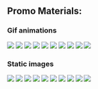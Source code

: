 ## Promo Materials:

### Gif animations

![](https://github.com/edu-affiliates/promo_materials_99papers/blob/master/gif/160_600.gif  "")
![](https://github.com/edu-affiliates/promo_materials_99papers/blob/master/gif/300_250.gif  "")
![](https://github.com/edu-affiliates/promo_materials_99papers/blob/master/gif/300_600.gif  "")
![](https://github.com/edu-affiliates/promo_materials_99papers/blob/master/gif/336_280.gif  "")
![](https://github.com/edu-affiliates/promo_materials_99papers/blob/master/gif/468_60.gif  "")
![](https://github.com/edu-affiliates/promo_materials_99papers/blob/master/gif/728_90.gif  "")
![](https://github.com/edu-affiliates/promo_materials_99papers/blob/master/gif/970_90.gif "")
![](https://github.com/edu-affiliates/promo_materials_99papers/blob/master/gif/970_250.gif  "")
![](https://github.com/edu-affiliates/promo_materials_99papers/blob/master/gif/336_280.gif  "")
![](https://github.com/edu-affiliates/promo_materials_99papers/blob/master/gif/728_90.gif  "")

### Static images

![](https://github.com/edu-affiliates/promo_materials_99papers/blob/master/static/160_600.jpg  "")
![](https://github.com/edu-affiliates/promo_materials_99papers/blob/master/static/300_250.jpg  "")
![](https://github.com/edu-affiliates/promo_materials_99papers/blob/master/static/300_600.jpg  "")
![](https://github.com/edu-affiliates/promo_materials_99papers/blob/master/static/336_2802.jpg  "")
![](https://github.com/edu-affiliates/promo_materials_99papers/blob/master/static/336_280.jpg  "")
![](https://github.com/edu-affiliates/promo_materials_99papers/blob/master/static/468_60.jpg  "")
![](https://github.com/edu-affiliates/promo_materials_99papers/blob/master/static/728_902.jpg  "")
![](https://github.com/edu-affiliates/promo_materials_99papers/blob/master/static/728_90.jpg  "")
![](https://github.com/edu-affiliates/promo_materials_99papers/blob/master/static/970_90.jpg  "")
![](https://github.com/edu-affiliates/promo_materials_99papers/blob/master/static/970_250.jpg  "")






















